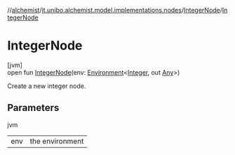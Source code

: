 //[alchemist](../../../index.md)/[it.unibo.alchemist.model.implementations.nodes](../index.md)/[IntegerNode](index.md)/[IntegerNode](-integer-node.md)

# IntegerNode

[jvm]\
open fun [IntegerNode](-integer-node.md)(env: [Environment](../../it.unibo.alchemist.model.interfaces/-environment/index.md)<[Integer](https://docs.oracle.com/javase/8/docs/api/java/lang/Integer.html), out [Any](https://kotlinlang.org/api/latest/jvm/stdlib/kotlin/-any/index.html)>)

Create a new integer node.

## Parameters

jvm

| | |
|---|---|
| env | the environment |

